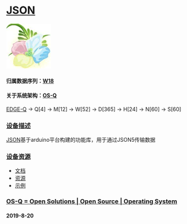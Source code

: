﻿# [JSON](https://github.com/OS-Q/D120)
[![sites](OS-Q/qitas.png)](http://www.OS-Q.com)
#### 归属数据序列：[W18](https://github.com/OS-Q/W18)
#### 关于系统架构：[OS-Q](https://github.com/OS-Q/OS-Q)

[EDGE-Q](https://github.com/OS-Q/EDGE-Q) -> Q[4] -> M[12] -> W[52] -> D[365] -> H[24] -> N[60] -> S[60]

### [设备描述](https://github.com/OS-Q/D120/wiki) 

[JSON](https://github.com/OS-Q/D120)基于arduino平台构建的功能库，用于通过JSON5传输数据

### [设备资源](https://github.com/OS-Q/D120) 

* [文档](docs/)
* [资源](src/)
* [示例](examples/)

### [OS-Q = Open Solutions | Open Source |  Operating System ](http://www.OS-Q.com/D120)
####  2019-8-20